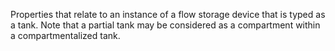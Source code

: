 Properties that relate to an instance of a flow storage device that is typed as a tank. Note that a partial tank may be considered as a compartment within a compartmentalized tank.